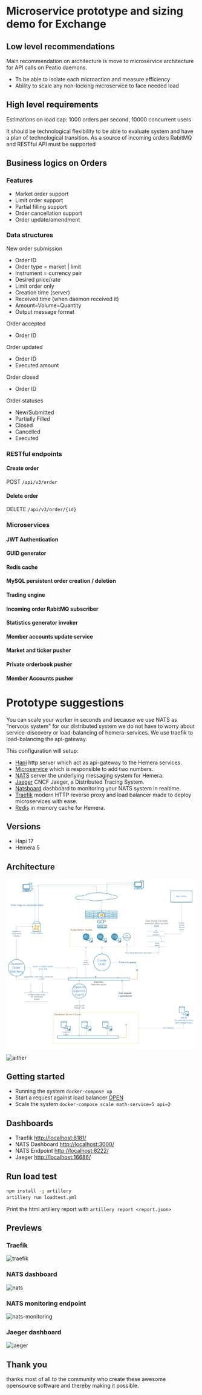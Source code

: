 # Microservice prototype and sizing demo for Exchange

## Low level recommendations

Main recommendation on architecture is move to microservice architecture for API calls on Peatio daemons. 

* To be able to isolate each microaction and measure efficiency
* Ability to scale any non-locking microservice to face needed load

## High level requirements 

Estimations on load cap: 1000 orders per second, 10000 concurrent users

It should be technological flexibility to be able to evaluate system and have a plan of technological 
transition. As a source of incoming orders RabitMQ and RESTful API must be supported

## Business logics on Orders

### Features

* Market order support
* Limit order support
* Partial filling support
* Order cancellation support
* Order update/amendment

### Data structures 

New order submission
* Order ID
* Order type = market | limit
* Instrument = currency pair
* Desired price/rate
* Limit order only
* Creation time (server)
* Received time (when daemon received it)
* Amount=Volume=Quantity
* Output message format

Order accepted
* Order ID

Order updated
* Order ID 
* Executed amount

Order closed
* Order ID

Order statuses
* New/Submitted
* Partially Filled
* Closed
* Cancelled
* Executed


### RESTful endpoints

#### Create order

POST `/api/v3/order` 

#### Delete order

DELETE `/api/v3/order/{id}` 

### Microservices

#### JWT Authentication
#### GUID generator
#### Redis cache
#### MySQL persistent order creation / deletion
#### Trading engine
#### Incoming order RabitMQ subscriber
#### Statistics generator invoker
#### Member accounts update service
#### Market and ticker pusher
#### Private orderbook pusher
#### Member Accounts pusher

# Prototype suggestions

You can scale your worker in seconds and because we use NATS as “nervous system" for our distributed system we do not have to worry about service-discovery or load-balancing of hemera-services. We use traefik to load-balancing the api-gateway.

This configuration will setup:

* [Hapi](https://github.com/hapijs/hapi) http server which act as api-gateway to the Hemera services.
* [Microservice](https://github.com/hemerajs/aither/blob/master/worker/index.js) which is responsible to add two numbers.
* [NATS](https://github.com/nats-io/gnatsd) server the underlying messaging system for Hemera.
* [Jaeger](https://github.com/jaegertracing/jaeger) CNCF Jaeger, a Distributed Tracing System.
* [Natsboard](https://github.com/devfacet/natsboard) dashboard to monitoring your NATS system in realtime.
* [Traefik](https://traefik.io/) modern HTTP reverse proxy and load balancer made to deploy microservices with ease.
* [Redis](https://redis.io) in memory cache for Hemera.

## Versions
 * Hapi 17
 * Hemera 5

## Architecture

![blocics](https://github.com/sergii-savchenko/trading-engine/raw/master/arch.png)

![aither](https://github.com/hemerajs/aither/blob/master/aither-architecture.png?raw=true)


## Getting started
* Running the system `docker-compose up`
* Start a request against load balancer [OPEN](http://localhost:8182/api/add?a=1&b=10)
* Scale the system `docker-compose scale math-service=5 api=2`

## Dashboards

- Traefik [http://localhost:8181/](http://localhost:8181/)
- NATS Dashboard [http://localhost:3000/](http://localhost:3000/)
- NATS Endpoint [http://localhost:8222/](http://localhost:8222/)
- Jaeger [http://localhost:16686/](http://localhost:16686/)

## Run load test

```bash
npm install -g artillery
artillery run loadtest.yml
```
Print the html artillery report with `artillery report <report.json>`

## Previews

### Traefik

![traefik](/traefik.png)

### NATS dashboard

![nats](/nats.png)

### NATS monitoring endpoint

![nats-monitoring](/nats-monitoring.png)

### Jaeger dashboard

![jaeger](/jaeger.png)

## Thank you
thanks most of all to the community who create these awesome opensource software and thereby making it possible.
